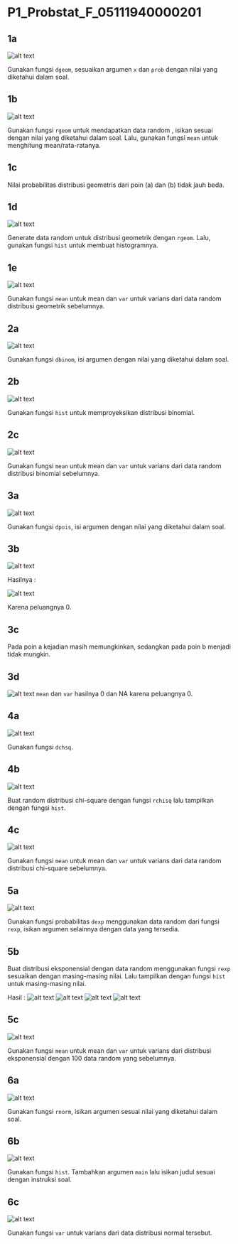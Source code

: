 # P1_Probstat_F_05111940000201

## 1a
![alt text](https://github.com/rizaldinur/P1_Probstat_F_05111940000201/blob/main/screenshot/1a.png)

Gunakan fungsi ``dgeom``, sesuaikan argumen ``x`` dan ``prob`` dengan nilai yang diketahui dalam soal.

## 1b
![alt text](https://github.com/rizaldinur/P1_Probstat_F_05111940000201/blob/main/screenshot/1b.png)

Gunakan fungsi ``rgeom`` untuk mendapatkan data random , isikan sesuai dengan nilai yang diketahui dalam soal. Lalu, gunakan fungsi ``mean`` untuk menghitung mean/rata-ratanya.

## 1c
Nilai probabilitas distribusi geometris dari poin (a) dan (b) tidak jauh beda.

## 1d
![alt text](https://github.com/rizaldinur/P1_Probstat_F_05111940000201/blob/main/screenshot/1d.png)

Generate data random untuk distribusi geometrik dengan ``rgeom``. Lalu, gunakan fungsi ``hist`` untuk membuat histogramnya.

## 1e
![alt text](https://github.com/rizaldinur/P1_Probstat_F_05111940000201/blob/main/screenshot/1e.png)

Gunakan fungsi ``mean`` untuk mean dan ``var`` untuk varians dari data random distribusi geometrik sebelumnya.

## 2a
![alt text](https://github.com/rizaldinur/P1_Probstat_F_05111940000201/blob/main/screenshot/2a.png)

Gunakan fungsi ``dbinom``, isi argumen dengan nilai yang diketahui dalam soal.

## 2b
![alt text](https://github.com/rizaldinur/P1_Probstat_F_05111940000201/blob/main/screenshot/2b.png)

Gunakan fungsi ``hist`` untuk memproyeksikan distribusi binomial.

## 2c
![alt text](https://github.com/rizaldinur/P1_Probstat_F_05111940000201/blob/main/screenshot/2c.png)

Gunakan fungsi ``mean`` untuk mean dan ``var`` untuk varians dari data random distribusi binomial sebelumnya.

## 3a
![alt text](https://github.com/rizaldinur/P1_Probstat_F_05111940000201/blob/main/screenshot/3a.png)

Gunakan fungsi ``dpois``, isi argumen dengan nilai yang diketahui dalam soal.

## 3b
![alt text](https://github.com/rizaldinur/P1_Probstat_F_05111940000201/blob/main/screenshot/3b0.png)

Hasilnya : 

![alt text](https://github.com/rizaldinur/P1_Probstat_F_05111940000201/blob/main/screenshot/3b.png)

Karena peluangnya 0.

## 3c
Pada poin a kejadian masih memungkinkan, sedangkan pada poin b menjadi tidak mungkin.

## 3d
![alt text](https://github.com/rizaldinur/P1_Probstat_F_05111940000201/blob/main/screenshot/3d.png)
``mean`` dan ``var`` hasilnya 0 dan NA karena peluangnya 0.

## 4a
![alt text](https://github.com/rizaldinur/P1_Probstat_F_05111940000201/blob/main/screenshot/4a.png)

Gunakan fungsi ``dchsq``.

## 4b
![alt text](https://github.com/rizaldinur/P1_Probstat_F_05111940000201/blob/main/screenshot/4b.png)

Buat random distribusi chi-square dengan fungsi ``rchisq`` lalu tampilkan dengan fungsi ``hist``.

## 4c
![alt text](https://github.com/rizaldinur/P1_Probstat_F_05111940000201/blob/main/screenshot/4c.png)

Gunakan fungsi ``mean`` untuk mean dan ``var`` untuk varians dari data random distribusi chi-square sebelumnya.

## 5a
![alt text](https://github.com/rizaldinur/P1_Probstat_F_05111940000201/blob/main/screenshot/5a.png)

Gunakan fungsi probabilitas ``dexp`` menggunakan data random dari fungsi ``rexp``, isikan argumen selainnya dengan data yang tersedia.

## 5b
Buat distribusi eksponensial dengan data random menggunakan fungsi ``rexp`` sesuaikan dengan masing-masing nilai. Lalu tampilkan dengan fungsi ``hist`` untuk masing-masing nilai.

Hasil : 
![alt text](https://github.com/rizaldinur/P1_Probstat_F_05111940000201/blob/main/screenshot/5b_10.png)
![alt text](https://github.com/rizaldinur/P1_Probstat_F_05111940000201/blob/main/screenshot/5b_100.png)
![alt text](https://github.com/rizaldinur/P1_Probstat_F_05111940000201/blob/main/screenshot/5b_1000.png)
![alt text](https://github.com/rizaldinur/P1_Probstat_F_05111940000201/blob/main/screenshot/5b_10000.png)

## 5c
![alt text](https://github.com/rizaldinur/P1_Probstat_F_05111940000201/blob/main/screenshot/5c.png)

Gunakan fungsi ``mean`` untuk mean dan ``var`` untuk varians dari distribusi eksponensial dengan 100 data random yang sebelumnya.

## 6a
![alt text](https://github.com/rizaldinur/P1_Probstat_F_05111940000201/blob/main/screenshot/6a.png)

Gunakan fungsi ``rnorm``, isikan argumen sesuai nilai yang diketahui dalam soal.

## 6b
![alt text](https://github.com/rizaldinur/P1_Probstat_F_05111940000201/blob/main/screenshot/6b.png)

Gunakan fungsi ``hist``. Tambahkan argumen ``main`` lalu isikan judul sesuai dengan instruksi soal.

## 6c
![alt text](https://github.com/rizaldinur/P1_Probstat_F_05111940000201/blob/main/screenshot/6c.png)

Gunakan fungsi ``var`` untuk varians dari data distribusi normal tersebut.

